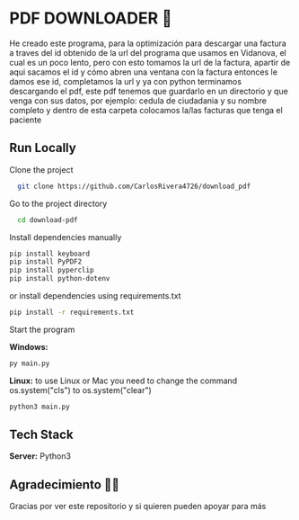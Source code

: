 # PDF DOWNLOADER 📝

He creado este programa, para la optimización para descargar una factura a traves del id obtenido de la url del programa que usamos en Vidanova, el cual es un poco lento, pero con esto tomamos la url de la factura, apartir de aqui sacamos el id y cómo abren una ventana con la factura entonces le damos ese id, completamos la url y ya con python terminamos descargando el pdf, este pdf tenemos que guardarlo en un directorio y que venga con sus datos, por ejemplo: cedula de ciudadania y su nombre completo y dentro de esta carpeta colocamos la/las facturas que tenga el paciente

## Run Locally

Clone the project

```bash
  git clone https://github.com/CarlosRivera4726/download_pdf
```

Go to the project directory

```bash
  cd download-pdf
```

Install dependencies manually

```bash
pip install keyboard
pip install PyPDF2
pip install pyperclip
pip install python-dotenv
```

or install dependencies using requirements.txt

```bash
pip install -r requirements.txt
```

Start the program

**Windows:**

```bash
py main.py
```

**Linux:**
to use Linux or Mac you need to change the command os.system("cls") to os.system("clear")

```bash
python3 main.py
```

## Tech Stack

**Server:** Python3

## Agradecimiento 🤚🤚

Gracias por ver este repositorio y si quieren pueden apoyar para más
